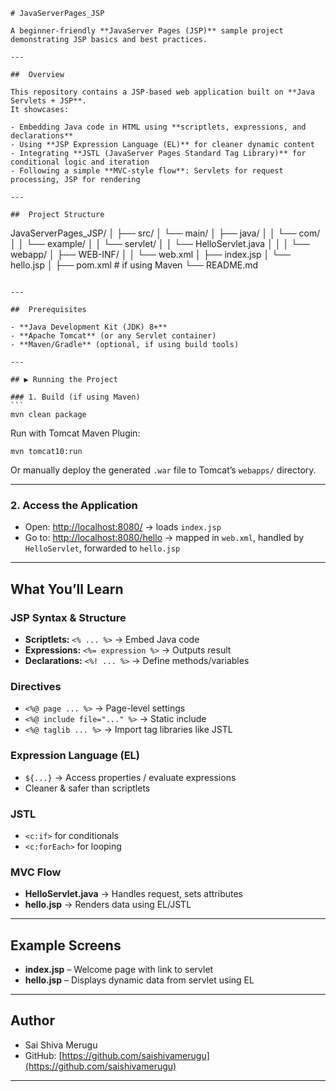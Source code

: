```
# JavaServerPages_JSP

A beginner-friendly **JavaServer Pages (JSP)** sample project demonstrating JSP basics and best practices.

---

##  Overview

This repository contains a JSP-based web application built on **Java Servlets + JSP**.  
It showcases:

- Embedding Java code in HTML using **scriptlets, expressions, and declarations**  
- Using **JSP Expression Language (EL)** for cleaner dynamic content  
- Integrating **JSTL (JavaServer Pages Standard Tag Library)** for conditional logic and iteration  
- Following a simple **MVC-style flow**: Servlets for request processing, JSP for rendering  

---

##  Project Structure

```

JavaServerPages_JSP/
│
├── src/
│   └── main/
│       ├── java/
│       │   └── com/
│       │       └── example/
│       │           └── servlet/
│       │               └── HelloServlet.java
│       │
│       └── webapp/
│           ├── WEB-INF/
│           │   └── web.xml
│           ├── index.jsp
│           └── hello.jsp
│
├── pom.xml      # if using Maven
└── README.md


````

---

##  Prerequisites

- **Java Development Kit (JDK) 8+**  
- **Apache Tomcat** (or any Servlet container)  
- **Maven/Gradle** (optional, if using build tools)  

---

## ▶ Running the Project

### 1. Build (if using Maven)
```
mvn clean package
````

Run with Tomcat Maven Plugin:

```
mvn tomcat10:run
```

Or manually deploy the generated `.war` file to Tomcat’s `webapps/` directory.

---

### 2. Access the Application

* Open: [http://localhost:8080/](http://localhost:8080/) → loads `index.jsp`
* Go to: [http://localhost:8080/hello](http://localhost:8080/hello) → mapped in `web.xml`, handled by `HelloServlet`, forwarded to `hello.jsp`

---

##  What You’ll Learn

###  JSP Syntax & Structure

* **Scriptlets:** `<% ... %>` → Embed Java code
* **Expressions:** `<%= expression %>` → Outputs result
* **Declarations:** `<%! ... %>` → Define methods/variables

###  Directives

* `<%@ page ... %>` → Page-level settings
* `<%@ include file="..." %>` → Static include
* `<%@ taglib ... %>` → Import tag libraries like JSTL

###  Expression Language (EL)

* `${...}` → Access properties / evaluate expressions
* Cleaner & safer than scriptlets

###  JSTL

* `<c:if>` for conditionals
* `<c:forEach>` for looping

###  MVC Flow

* **HelloServlet.java** → Handles request, sets attributes
* **hello.jsp** → Renders data using EL/JSTL

---

## Example Screens

* **index.jsp** – Welcome page with link to servlet
* **hello.jsp** – Displays dynamic data from servlet using EL

---

## Author

* Sai Shiva Merugu
* GitHub: [https://github.com/saishivamerugu](https://github.com/saishivamerugu)

---

